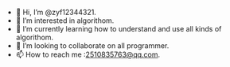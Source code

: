 - 👋 Hi, I’m @zyf12344321.
- 👀 I’m interested in algorithom.
- 🌱 I’m currently learning how to understand and use all kinds of algorithom.
- 💞️ I’m looking to collaborate on all programmer.
- 📫 How to reach me :2510835763@qq.com.

<!---
zyf12344321/zyf12344321 is a ✨ special ✨ repository because its `README.md` (this file) appears on your GitHub profile.
You can click the Preview link to take a look at your changes.
--->
